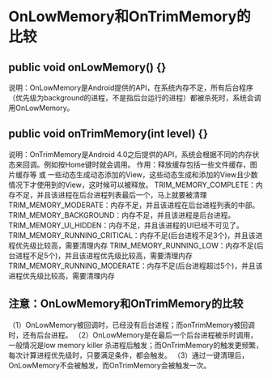 # OnLowMemory和OnTrimMemory的比较

## public void onLowMemory() {}
说明：OnLowMemory是Android提供的API，在系统内存不足，所有后台程序（优先级为background的进程，不是指后台运行的进程）都被杀死时，系统会调用OnLowMemory。

## public void onTrimMemory(int level) {}
说明：OnTrimMemory是Android 4.0之后提供的API，系统会根据不同的内存状态来回调。例如按Home键时就会调用。
作用：释放缓存包括一些文件缓存，图片缓存等 或 一些动态生成动态添加的View，这些动态生成和添加的View且少数情况下才使用到的View，这时候可以被释放。
TRIM_MEMORY_COMPLETE：内存不足，并且该进程在后台进程列表最后一个，马上就要被清理
TRIM_MEMORY_MODERATE：内存不足，并且该进程在后台进程列表的中部。
TRIM_MEMORY_BACKGROUND：内存不足，并且该进程是后台进程。
TRIM_MEMORY_UI_HIDDEN：内存不足，并且该进程的UI已经不可见了。
TRIM_MEMORY_RUNNING_CRITICAL：内存不足(后台进程不足3个)，并且该进程优先级比较高，需要清理内存
TRIM_MEMORY_RUNNING_LOW：内存不足(后台进程不足5个)，并且该进程优先级比较高，需要清理内存
TRIM_MEMORY_RUNNING_MODERATE：内存不足(后台进程超过5个)，并且该进程优先级比较高，需要清理内存


## 注意：OnLowMemory和OnTrimMemory的比较
（1）OnLowMemory被回调时，已经没有后台进程；而onTrimMemory被回调时，还有后台进程。
（2）OnLowMemory是在最后一个后台进程被杀时调用，一般情况是low memory killer 杀进程后触发；而OnTrimMemory的触发更频繁，每次计算进程优先级时，只要满足条件，都会触发。
（3）通过一键清理后，OnLowMemory不会被触发，而OnTrimMemory会被触发一次。